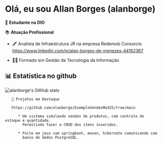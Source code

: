 
# Olá, eu sou Allan Borges (alanborge)

🌟 **Estudante na DIO**



📚 **Atuação Profissional**

  -  🖋️ Analista de Infraestrutura JR na empresa Redemob Consorcio   
        https://www.linkedin.com/in/alan-borges-de-menezes-44162367

  - 👨‍🎓 Formado em Gestão da Tecnologia da Informação

## 📊 Estatística no github

 ![alanborge's GitHub stats](https://github-readme-stats.vercel.app/api?username=alanborge&show_icons=true&theme=dracula) 

       📌 Projetos em Destaque

       https://github.com/alanborge/ExemploVendasMod25/tree/main

          * Um sistema simulando vendas de produtos, com controle de estoque e quantidade.
            Permitindo fazer o CRUD dos itens inseridos.

          * Feito em java com springboot, maven, hibernate comunicando com 
            banco de dados PostgreSQL.
